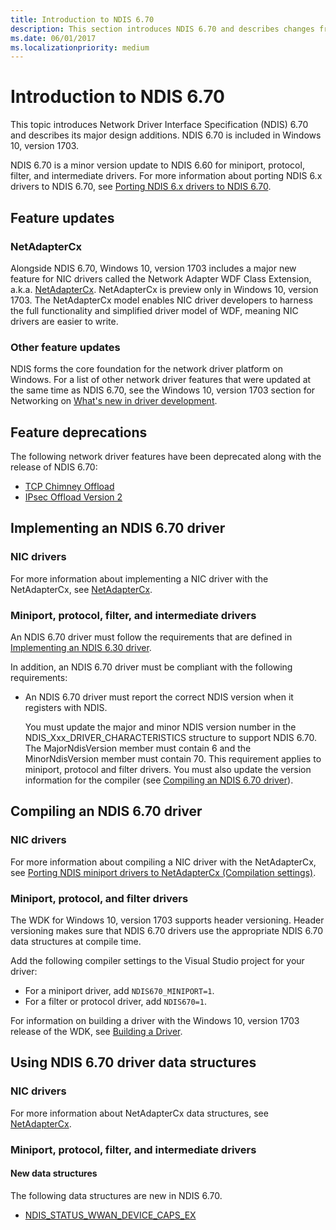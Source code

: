 ```yaml
---
title: Introduction to NDIS 6.70
description: This section introduces NDIS 6.70 and describes changes from NDIS 6.60. NDIS 6.70 is included in Windows 10, version 1703.
ms.date: 06/01/2017
ms.localizationpriority: medium
---
```


# Introduction to NDIS 6.70

This topic introduces Network Driver Interface Specification (NDIS) 6.70 and describes its major design additions. NDIS 6.70 is included in Windows 10, version 1703.

NDIS 6.70 is a minor version update to NDIS 6.60 for miniport, protocol, filter, and intermediate drivers. For more information about porting NDIS 6.x drivers to NDIS 6.70, see [Porting NDIS 6.x drivers to NDIS 6.70](porting-ndis-6-x-drivers-to-ndis-6-70.md).

## Feature updates

### NetAdapterCx

Alongside NDIS 6.70, Windows 10, version 1703 includes a major new feature for NIC drivers called the Network Adapter WDF Class Extension, a.k.a. [NetAdapterCx](../netcx/index.md). NetAdapterCx is preview only in Windows 10, version 1703. The NetAdapterCx model enables NIC driver developers to harness the full functionality and simplified driver model of WDF, meaning NIC drivers are easier to write.

### Other feature updates

NDIS forms the core foundation for the network driver platform on Windows. For a list of other network driver features that were updated at the same time as NDIS 6.70, see the Windows 10, version 1703 section for Networking on [What's new in driver development](../what-s-new-in-driver-development.md).

## Feature deprecations

The following network driver features have been deprecated along with the release of NDIS 6.70:

- [TCP Chimney Offload](/previous-versions/windows/hardware/network/ndis-tcp-chimney-offload)
- [IPsec Offload Version 2](./introduction-to-ipsec-offload-version-2.md)

## Implementing an NDIS 6.70 driver

### NIC drivers

For more information about implementing a NIC driver with the NetAdapterCx, see [NetAdapterCx](../netcx/index.md).

### Miniport, protocol, filter, and intermediate drivers

An NDIS 6.70 driver must follow the requirements that are defined in [Implementing an NDIS 6.30 driver](implementing-an-ndis-6-30-driver.md).

In addition, an NDIS 6.70 driver must be compliant with the following requirements:

- An NDIS 6.70 driver must report the correct NDIS version when it registers with NDIS.

   You must update the major and minor NDIS version number in the NDIS_Xxx_DRIVER_CHARACTERISTICS structure to support NDIS 6.70. The MajorNdisVersion member must contain 6 and the MinorNdisVersion member must contain 70. This requirement applies to miniport, protocol and filter drivers. You must also update the version information for the compiler (see [Compiling an NDIS 6.70 driver](#compiling-an-ndis-670-driver)).

## Compiling an NDIS 6.70 driver

### NIC drivers

For more information about compiling a NIC driver with the NetAdapterCx, see [Porting NDIS miniport drivers to NetAdapterCx (Compilation settings)](../netcx/porting-ndis-miniport-drivers-to-netadaptercx.md#compilation-settings).

### Miniport, protocol, and filter drivers

The WDK for Windows 10, version 1703 supports header versioning. Header versioning makes sure that NDIS 6.70 drivers use the appropriate NDIS 6.70 data structures at compile time.

Add the following compiler settings to the Visual Studio project for your driver:

- For a miniport driver, add ```NDIS670_MINIPORT=1```.
- For a filter or protocol driver, add ```NDIS670=1```.

For information on building a driver with the Windows 10, version 1703 release of the WDK, see [Building a Driver](../develop/building-a-driver.md).

## Using NDIS 6.70 driver data structures

### NIC drivers

For more information about NetAdapterCx data structures, see [NetAdapterCx](../netcx/index.md).

### Miniport, protocol, filter, and intermediate drivers

#### New data structures

The following data structures are new in NDIS 6.70.

- [NDIS_STATUS_WWAN_DEVICE_CAPS_EX](./ndis-status-wwan-device-caps-ex.md)
